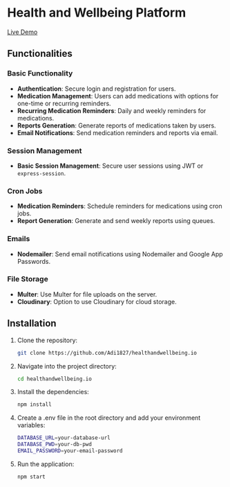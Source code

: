 # Health and Wellbeing Platform

[Live Demo](https://adi1827.github.io/healthandwellbeing.io/)

## Functionalities

### Basic Functionality
- **Authentication**: Secure login and registration for users.
- **Medication Management**: Users can add medications with options for one-time or recurring reminders.
- **Recurring Medication Reminders**: Daily and weekly reminders for medications.
- **Reports Generation**: Generate reports of medications taken by users.
- **Email Notifications**: Send medication reminders and reports via email.

### Session Management
- **Basic Session Management**: Secure user sessions using JWT or `express-session`.

### Cron Jobs
- **Medication Reminders**: Schedule reminders for medications using cron jobs.
- **Report Generation**: Generate and send weekly reports using queues.

### Emails
- **Nodemailer**: Send email notifications using Nodemailer and Google App Passwords.

### File Storage
- **Multer**: Use Multer for file uploads on the server.
- **Cloudinary**: Option to use Cloudinary for cloud storage.

## Installation

1. Clone the repository:
   ```sh
   git clone https://github.com/Adi1827/healthandwellbeing.io
2. Navigate into the project directory:
   ```sh
   cd healthandwellbeing.io
3. Install the dependencies:
   ```sh
   npm install
4. Create a .env file in the root directory and add your environment variables:
   ```sh
   DATABASE_URL=your-database-url
   DATABASE_PWD=your-db-pwd
   EMAIL_PASSWORD=your-email-password
5. Run the application:
   ```sh
   npm start
